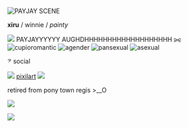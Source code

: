 ![PAYJAY SCENE](https://cdn.discordapp.com/attachments/1277582244478980156/1312751924755562497/Screenshot_2024_1130_132148.png?ex=674da300&is=674c5180&hm=050508653c77ae73883f6ea238e8bfdf7521d38e2cb3282109adcf335ac4a16a&)

**xiru** / winnie / *painty*

![](https://i.ibb.co/tsNw7RC/22-F9-D32-B-76-F1-41-A6-835-C-3-BA1-DC63-D45-F.gif) PAYJAYYYYYY AUGHDHHHHHHHHHHHHHHHHHHH ⪩⪨
![cupioromantic](https://64.media.tumblr.com/073828745b519cdd3f711ea6412814e6/8ad90ffd9c5228ee-22/s75x75_c1/a057801eeeec27636074e114af4a041f3e50a554.pnj) ![agender](https://64.media.tumblr.com/1ca04cebb0e8b8a73e05e61a7d1e5d9f/f8fe48411339d1b7-42/s75x75_c1/a43a07f4103128aba84d9d0ffd0a891cf5653c31.pnj) ![pansexual](https://64.media.tumblr.com/aa64c9f163bc2ac7d80e1fc72711ce53/c210fbb653ff44a2-78/s75x75_c1/dcb2083661447fbae77ddbbfaed1f5e6b9617d1b.pnj) ![asexual](https://64.media.tumblr.com/24a0ff8b07d358f8c93ad450ce73dcb2/ecef475faf352de0-a8/s75x75_c1/ef471368cc79476c817c3a3c481c60398efb9f03.pnj)

𝄢 social

![](https://i.ibb.co/4tRhkjd/23-E0791-E-F67-D-42-A8-AFCF-2401-A1533592.png) [pixilart](https://www.pixilart.com/nenetism) ![](https://i.ibb.co/4tRhkjd/23-E0791-E-F67-D-42-A8-AFCF-2401-A1533592.png)

retired from pony town regis >__O

![](https://64.media.tumblr.com/de48c10d82f8c2cadfda2796c6ab13b7/273f50112f8b00b0-fb/s75x75_c1/60f7177588abc6f14f20927fcd613cd18ed2c2ec.gifv)

![](https://64.media.tumblr.com/9da99e8a95a5de959dc7c98127012931/e2b52ef20aeb8f7b-3a/s250x400/71736763bc3c2e4343dbef3f06dadb268cd63e13.gifv)
